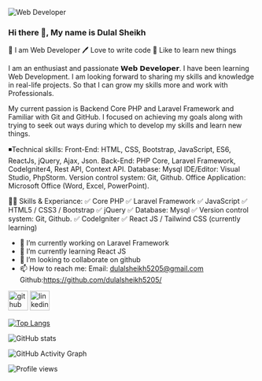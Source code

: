 ![Web Developer](https://media.licdn.com/dms/image/D4D16AQEk-PjUBwtWIw/profile-displaybackgroundimage-shrink_350_1400/0/1672087295248?e=1688601600&v=beta&t=_583jhM1UoFPfKAEUDN3ao4qLhDDcoaAYjvJuanCoJU)



### Hi there 👋, My name is Dulal Sheikh
👑 I am Web Developer
🖊️ Love to write code
🎤 Like to learn new things


I am an enthusiast and passionate 𝗪𝗲𝗯 𝗗𝗲𝘃𝗲𝗹𝗼𝗽𝗲𝗿. I have been learning Web Development. I am looking forward to sharing my skills and knowledge in real-life projects. So that I can grow my skills more and work with Professionals.

My current passion is Backend Core PHP and Laravel Framework and Familiar with Git and GitHub. I focused on achieving my goals along with trying to seek out ways during which to develop my skills and learn new things.

◾Technical skills:
Front-End: HTML, CSS, Bootstrap, JavaScript, ES6, ReactJs, jQuery, Ajax, Json.
Back-End: PHP Core, Laravel Framework, CodeIgniter4, Rest API, Context API. 
Database: Mysql
IDE/Editor: Visual Studio, PhpStorm.
Version control system: Git, Github.
Office Application: Microsoft Office (Word, Excel, PowerPoint).


👨‍💻 Skills & Experiance:
✅ Core PHP
✅ Laravel Framework
✅ JavaScript
✅ HTML5 / CSS3 / Bootstrap
✅ jQuery 
✅ Database: Mysql
✅ Version control system: Git, Github.
✅ CodeIgniter
✅ React JS / Tailwind CSS (currently learning)


- 🔭 I’m currently working on Laravel Framework 
- 🌱 I’m currently learning React JS 
- 👯 I’m looking to collaborate on github 
- 📫 How to reach me:       Email: dulalsheikh5205@gmail.com Github:https://github.com/dulalsheikh5205/ 


[<img src='https://cdn.jsdelivr.net/npm/simple-icons@3.0.1/icons/github.svg' alt='github' height='40'>](https://github.com/https://github.com/dulalsheikh5205/)  [<img src='https://cdn.jsdelivr.net/npm/simple-icons@3.0.1/icons/linkedin.svg' alt='linkedin' height='40'>](https://www.linkedin.com/in/https://www.linkedin.com/in/dulal-sheikh-79654325b//)  

[![Top Langs](https://github-readme-stats.vercel.app/api/top-langs/?username=https://github.com/dulalsheikh5205/)](https://github.com/anuraghazra/github-readme-stats)

![GitHub stats](https://github-readme-stats.vercel.app/api?username=https://github.com/dulalsheikh5205/&show_icons=true)  

![GitHub Activity Graph](https://activity-graph.herokuapp.com/graph?username=https://github.com/dulalsheikh5205/)  

![Profile views](https://gpvc.arturio.dev/https://github.com/dulalsheikh5205/)  

